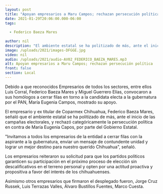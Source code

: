 ```yaml
---
layout: post
title: "Apoyan empresarios a Maru Campos; rechazan persecución política  "
date: 2021-01-29T20:06:00.000-06:00
tags:
  
  - Federico Baeza Mares
  
author: nil
description: "El ambiente estatal se ha politizado de más, ante el inicio de las campañas electorales"
image: /uploads/2021/images-DFGGE.jpg
video: nil
audio: /uploads/2021/audio-AV02_FEDERICO_BAEZA_MARES.mp3
alt: Apoyan empresarios a Maru Campos; rechazan persecución política  
front: false
section: Local
---
```


Debido a que reconocidos Empresarios de todos los sectores, entre ellos Luis Corral, Federico Baeza Mares y Miguel Guerrero Elías, convocaron a sus homólogos a cerrar filas en torno a la candidata electa a la gubernatura por el PAN, María Eugenia Campos, mostrado su apoyo.

El empresario y ex titular de Coparmex Chihuahua, Federico Baeza Mares, señaló que el ambiente estatal se ha politizado de más, ante el inicio de las campañas electorales, y rechazó categóricamente la persecución política en contra de María Eugenia Capos,  por parte del Gobierno Estatal.

"Invitamos a todos los empresarios de la entidad a cerrar filas con la aspirante a la gubernatura, enviar un mensaje de contundente unidad y lograr un mejor destino para nuestro querido Chihuahua", señaló.

Los empresarios reiteraron su solicitud para que los partidos políticos garanticen su participación en el próximo proceso de elección sin descalificativos en el terreno personal y opten por una actitud proactiva y propositiva a favor del interés de los chihuahuenses. 

Asimismo otros empresarios que firmaron el desplegado fueron, Jorge Cruz Russek, Luis Terrazas Valles, Álvaro Bustillos Fuentes, Marco Cuesta.